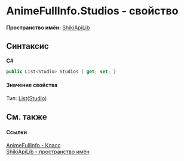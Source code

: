 # AnimeFullInfo.Studios - свойство
 

**Пространство имён:**&nbsp;<a href="N_ShikiApiLib.md">ShikiApiLib</a><br />

## Синтаксис

**C#**<br />
``` C#
public List<Studio> Studios { get; set; }
```


#### Значение свойства
Тип:&nbsp;<a href="http://msdn2.microsoft.com/ru-ru/library/6sh2ey19" target="_blank">List</a>(<a href="T_ShikiApiLib_Studio">Studio</a>)

## См. также


#### Ссылки
<a href="T_ShikiApiLib_AnimeFullInfo.md">AnimeFullInfo - Класс</a><br /><a href="N_ShikiApiLib.md">ShikiApiLib - пространство имён</a><br />